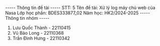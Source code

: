   ----- Thông tin đề tài -----
STT: 5
Tên đề tài: Xử lý log máy chủ web của Nasa
Lớp học phần: BDES333877_02
Năm học: HK2/2024-2025
----- Thông tin nhóm -----
1. Lưu Quốc Thành - 22110415
2. Vũ Bảo Long - 22110368
3. Trần Đình Hưng - 22110342
